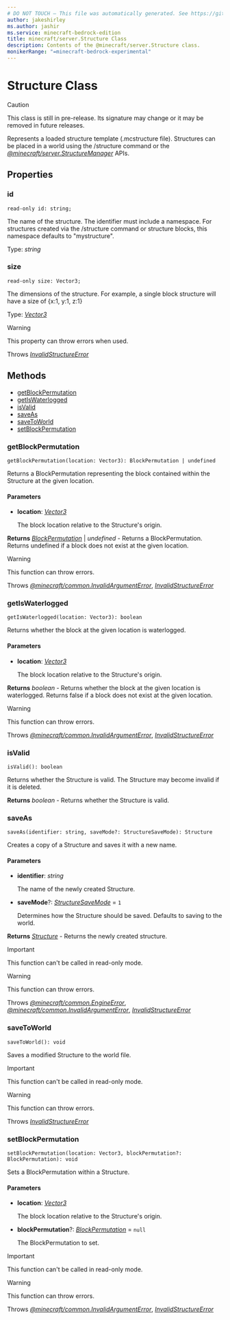 ```yaml
---
# DO NOT TOUCH — This file was automatically generated. See https://github.com/mojang/minecraftapidocsgenerator to modify descriptions, examples, etc.
author: jakeshirley
ms.author: jashir
ms.service: minecraft-bedrock-edition
title: minecraft/server.Structure Class
description: Contents of the @minecraft/server.Structure class.
monikerRange: "=minecraft-bedrock-experimental"
---
```

# Structure Class

> [!CAUTION]
> This class is still in pre-release.  Its signature may change or it may be removed in future releases.

Represents a loaded structure template (.mcstructure file). Structures can be placed in a world using the /structure command or the [*@minecraft/server.StructureManager*](../../minecraft/server/StructureManager.md) APIs.

## Properties

### **id**
`read-only id: string;`

The name of the structure. The identifier must include a namespace. For structures created via the /structure command or structure blocks, this namespace defaults to "mystructure".

Type: *string*

### **size**
`read-only size: Vector3;`

The dimensions of the structure. For example, a single block structure will have a size of {x:1, y:1, z:1}

Type: [*Vector3*](Vector3.md)

> [!WARNING]
> This property can throw errors when used.
>
> Throws [*InvalidStructureError*](InvalidStructureError.md)

## Methods
- [getBlockPermutation](#getblockpermutation)
- [getIsWaterlogged](#getiswaterlogged)
- [isValid](#isvalid)
- [saveAs](#saveas)
- [saveToWorld](#savetoworld)
- [setBlockPermutation](#setblockpermutation)

### **getBlockPermutation**
`
getBlockPermutation(location: Vector3): BlockPermutation | undefined
`

Returns a BlockPermutation representing the block contained within the Structure at the given location.

#### **Parameters**
- **location**: [*Vector3*](Vector3.md)
  
  The block location relative to the Structure's origin.

**Returns** [*BlockPermutation*](BlockPermutation.md) | *undefined* - Returns a BlockPermutation. Returns undefined if a block does not exist at the given location.

> [!WARNING]
> This function can throw errors.
>
> Throws [*@minecraft/common.InvalidArgumentError*](../../minecraft/common/InvalidArgumentError.md), [*InvalidStructureError*](InvalidStructureError.md)

### **getIsWaterlogged**
`
getIsWaterlogged(location: Vector3): boolean
`

Returns whether the block at the given location is waterlogged.

#### **Parameters**
- **location**: [*Vector3*](Vector3.md)
  
  The block location relative to the Structure's origin.

**Returns** *boolean* - Returns whether the block at the given location is waterlogged. Returns false if a block does not exist at the given location.

> [!WARNING]
> This function can throw errors.
>
> Throws [*@minecraft/common.InvalidArgumentError*](../../minecraft/common/InvalidArgumentError.md), [*InvalidStructureError*](InvalidStructureError.md)

### **isValid**
`
isValid(): boolean
`

Returns whether the Structure is valid. The Structure may become invalid if it is deleted.

**Returns** *boolean* - Returns whether the Structure is valid.

### **saveAs**
`
saveAs(identifier: string, saveMode?: StructureSaveMode): Structure
`

Creates a copy of a Structure and saves it with a new name.

#### **Parameters**
- **identifier**: *string*
  
  The name of the newly created Structure.
- **saveMode**?: [*StructureSaveMode*](StructureSaveMode.md) = `1`
  
  Determines how the Structure should be saved. Defaults to saving to the world.

**Returns** [*Structure*](Structure.md) - Returns the newly created structure.

> [!IMPORTANT]
> This function can't be called in read-only mode.

> [!WARNING]
> This function can throw errors.
>
> Throws [*@minecraft/common.EngineError*](../../minecraft/common/EngineError.md), [*@minecraft/common.InvalidArgumentError*](../../minecraft/common/InvalidArgumentError.md), [*InvalidStructureError*](InvalidStructureError.md)

### **saveToWorld**
`
saveToWorld(): void
`

Saves a modified Structure to the world file.

> [!IMPORTANT]
> This function can't be called in read-only mode.

> [!WARNING]
> This function can throw errors.
>
> Throws [*InvalidStructureError*](InvalidStructureError.md)

### **setBlockPermutation**
`
setBlockPermutation(location: Vector3, blockPermutation?: BlockPermutation): void
`

Sets a BlockPermutation within a Structure.

#### **Parameters**
- **location**: [*Vector3*](Vector3.md)
  
  The block location relative to the Structure's origin.
- **blockPermutation**?: [*BlockPermutation*](BlockPermutation.md) = `null`
  
  The BlockPermutation to set.

> [!IMPORTANT]
> This function can't be called in read-only mode.

> [!WARNING]
> This function can throw errors.
>
> Throws [*@minecraft/common.InvalidArgumentError*](../../minecraft/common/InvalidArgumentError.md), [*InvalidStructureError*](InvalidStructureError.md)
